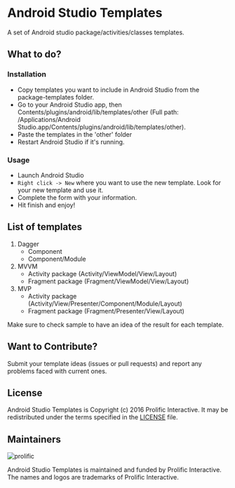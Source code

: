 # Android Studio Templates

A set of Android studio package/activities/classes templates.

## What to do?

### Installation

 * Copy templates you want to include in Android Studio from the package-templates folder.
 * Go to your Android Studio app, then Contents/plugins/android/lib/templates/other (Full path: /Applications/Android Studio.app/Contents/plugins/android/lib/templates/other).
 * Paste the templates in the 'other' folder
 * Restart Android Studio if it's running.

### Usage

 * Launch Android Studio
 * `Right click -> New` where you want to use the new template. Look for your new template and use it. 
 * Complete the form with your information.
 * Hit finish and enjoy!

## List of templates

1. Dagger
	* Component
	* Component/Module
2. MVVM
	* Activity package (Activity/ViewModel/View/Layout)
	* Fragment package (Fragment/ViewModel/View/Layout)
3. MVP
	* Activity package (Activity/View/Presenter/Component/Module/Layout)
	* Fragment package (Fragment/Presenter/View/Layout)

Make sure to check sample to have an idea of the result for each template.


## Want to Contribute?

Submit your template ideas (issues or pull requests) and report any problems faced with current ones.

## License

Android Studio Templates is Copyright (c) 2016 Prolific Interactive. It may be redistributed under the terms specified in the [LICENSE] file.

[LICENSE]: /LICENSE

## Maintainers

![prolific](https://s3.amazonaws.com/prolificsitestaging/logos/Prolific_Logo_Full_Color.png)

Android Studio Templates is maintained and funded by Prolific Interactive. The names and logos are trademarks of Prolific Interactive.
